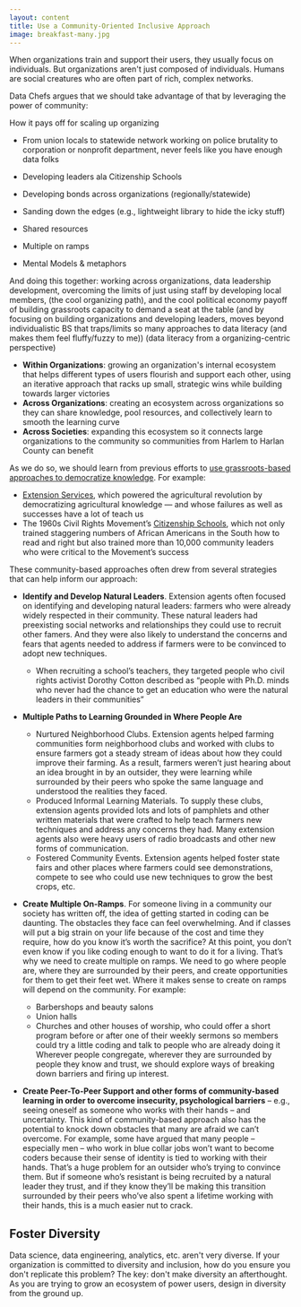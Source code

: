 ```yaml
---
layout: content
title: Use a Community-Oriented Inclusive Approach
image: breakfast-many.jpg
---
```


When organizations train and support their users, they usually focus on individuals. But organizations aren't just composed of individuals. Humans are social creatures who are often part of rich, complex networks. 

Data Chefs argues that we should take advantage of that by leveraging the power of community:

How it pays off for scaling up organizing
- From union locals to statewide network working on police brutality to corporation or nonprofit department, never feels like you have enough data folks

- Developing leaders ala Citizenship Schools
- Developing bonds across organizations (regionally/statewide)

- Sanding down the edges (e.g., lightweight library to hide the icky stuff)
- Shared resources
- Multiple on ramps
- Mental Models & metaphors



And doing this together: working across organizations, data leadership development, overcoming the limits of just using staff by developing local members, (the cool organizing path), and the cool political economy payoff of building grassroots capacity to demand a seat at the table
(and by focusing on building organizations and developing leaders, moves beyond individualistic BS that traps/limits so many approaches to data literacy (and makes them feel fluffy/fuzzy to me)) (data literacy from a organizing-centric perspective)

 - __Within Organizations__: growing an organization's internal ecosystem that helps different types of users flourish and support each other, using an iterative approach that racks up small, strategic wins while building towards larger victories
 - __Across Organizations__: creating an ecosystem across organizations so they can share knowledge, pool resources, and collectively learn to smooth the learning curve
 - __Across Societies__: expanding this ecosystem so it connects large organizations to the community so communities from Harlem to Harlan County can benefit

As we do so, we should learn from previous efforts to [use grassroots-based approaches to democratize knowledge](https://toolkit.makersall.org/pages/50-support/10-community-support.html#create-). For example:
- [Extension Services](https://toolkit.makersall.org/pages/10-intro/30-extension-citizenship-schools.html), which powered the agricultural revolution by democratizing agricultural knowledge — and whose failures as well as successes have a lot of teach us
- The 1960s Civil Rights Movement’s [Citizenship Schools](https://toolkit.makersall.org/pages/70-civic/20-citizenship-schools.html), which not only trained staggering numbers of African Americans in the South how to read and right but also trained more than 10,000 community leaders who were critical to the Movement’s success

These community-based approaches often drew from several strategies that can help inform our approach:

- __Identify and Develop Natural Leaders__. Extension agents often focused on identifying and developing natural leaders: farmers who were already widely respected in their community. These natural leaders had preexisting social networks and relationships they could use to recruit other famers. And they were also likely to understand the concerns and fears that agents needed to address if farmers were to be convinced to adopt new techniques.  
  - When recruiting a school’s teachers, they targeted people who civil rights activist Dorothy Cotton described as “people with Ph.D. minds who never had the chance to get an education who were the natural leaders in their communities”

- __Multiple Paths to Learning Grounded in Where People Are__

  - Nurtured Neighborhood Clubs. Extension agents helped farming communities form neighborhood clubs and worked with clubs to ensure farmers got a steady stream of ideas about how they could improve their farming. As a result, farmers weren’t just hearing about an idea brought in by an outsider, they were learning while surrounded by their peers who spoke the same language and understood the realities they faced.
  - Produced Informal Learning Materials. To supply these clubs, extension agents provided lots and lots of pamphlets and other written materials that were crafted to help teach farmers new techniques and address any concerns they had. Many extension agents also were heavy users of radio broadcasts and other new forms of communication.
  - Fostered Community Events. Extension agents helped foster state fairs and other places where farmers could see demonstrations, compete to see who could use new techniques to grow the best crops, etc.

- __Create Multiple On-Ramps__.  For someone living in a community our society has written off, the idea of getting started in coding can be daunting. The obstacles they face can feel overwhelming. And if classes will put a big strain on your life because of the cost and time they require, how do you know it’s worth the sacrifice? At this point, you don’t even know if you like coding enough to want to do it for a living. That’s why we need to create multiple on ramps. We need to go where people are, where they are surrounded by their peers, and create opportunities for them to get their feet wet. Where it makes sense to create on ramps will depend on the community. For example:
  - Barbershops and beauty salons
  - Union halls
  - Churches and other houses of worship, who could offer a short program before or after one of their weekly sermons so members could try a little coding and talk to people who are already doing it
Wherever people congregate, wherever they are surrounded by people they know and trust, we should explore ways of breaking down barriers and firing up interest.

- __Create Peer-To-Peer Support and other forms of community-based learning in order to overcome insecurity, psychological barriers__ – e.g., seeing oneself as someone who works with their hands – and uncertainty. This kind of community-based approach also has the potential to knock down obstacles that many are afraid we can’t overcome. For example, some have argued that many people – especially men – who work in blue collar jobs won’t want to become coders because their sense of identity is tied to working with their hands. That’s a huge problem for an outsider who’s trying to convince them. But if someone who’s resistant is being recruited by a natural leader they trust, and if they know they’ll be making this transition surrounded by their peers who’ve also spent a lifetime working with their hands, this is a much easier nut to crack.

## Foster Diversity

Data science, data engineering, analytics, etc. aren't very diverse. If your organization is committed to diversity and inclusion, how do you ensure you don't replicate this problem?  The key: don't make diversity an afterthought. As you are trying to grow an ecosystem of power users, design in diversity from the ground up.
